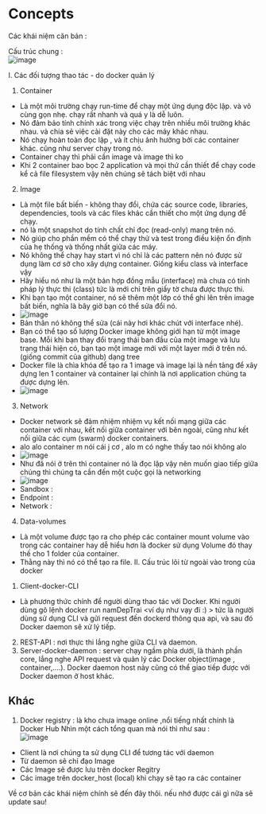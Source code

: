 
# Concepts
Các khái niệm căn bản : 

Cấu trúc chung : 
<br/> ![image](https://user-images.githubusercontent.com/63473793/143561437-ae4e9387-1975-4ce8-8191-918972520f4f.png)

I. Các đối tượng thao tác - do docker quản lý

1. Container 
  - Là một môi trường chạy run-time để chạy một ứng dụng độc lập. và vô cùng gọn nhẹ. chạy rất nhanh và quá y là dễ luôn.
  - Nó đảm bảo tính chính xác trong việc chạy trên nhiều môi trường khác nhau. và chia sẻ việc cài đặt này cho các máy khác nhau.
  - Nó chạy hoàn toàn đọc lập , và ít chịu ảnh hưởng bởi các container khác. cũng như server chạy trong nó.
  - Container chạy thì phải cần image và image thì ko
  - Khi 2 container bao bọc 2 application và mọi thứ cần thiết để chạy code kể cả file filesystem vậy nên chúng sẽ tách biệt với nhau
2. Image
  - Là một file bất biến - không thay đổi, chứa các source code, libraries, dependencies, tools và các files khác cần thiết cho một ứng dụng để chạy.
  - nó là một snapshot do tính chất chỉ đọc (read-only) mang trên nó.
  - Nó giúp cho phần mềm có thể chạy thử và test trong điều kiện ổn định của hẹ thống và thống nhất giữa các máy.
  - Nó không thể chạy hay start vì nó chỉ là các pattern nên nó được sử dụng làm cơ sở cho xây dựng container. Giống kiểu class và interface vậy
  - Hãy hiểu nó như là một bản hợp đồng mẫu (interface) mà chưa có tính pháp lý thực thi (class) tức là mới chỉ trên giấy tờ chưa được thực thi.
  - Khi bạn tạo một container, nó sẽ thêm một lớp có thể ghi lên trên image bất biến, nghĩa là bây giờ bạn có thể sửa đổi nó.
  - ![image](https://user-images.githubusercontent.com/63473793/143563670-8de02c7b-8542-4804-af87-b63ddeebac08.png)
  - Bản thân nó không thể sửa (cái này hơi khác chút với interface nhé).
  - Bạn có thể tạo số lượng Docker image không giới hạn từ một image base. Mỗi khi bạn thay đổi trạng thái ban đầu của một image và lưu trạng thái hiện có, bạn tạo một image mới với một layer mới ở trên nó. (giống commit của github) dạng tree
  - Docker file là chìa khóa để tạo ra 1 image và image lại là nền tảng để xây dựng len 1 container và container lại chính là nơi application chúng ta được dựng lên.
  -  ![image](https://user-images.githubusercontent.com/63473793/143565037-be107c74-7627-4080-a8aa-4debff806919.png)
3. Network
  - Docker network sẽ đảm nhiệm nhiệm vụ kết nối mạng giữa các container với nhau, kết nối giữa container với bên ngoài, cũng như kết nối giữa các cụm (swarm) docker containers.
  - alo alo container m nói cái j cơ , alo m có nghe thấy tao nói không alo
  - ![image](https://user-images.githubusercontent.com/63473793/143583963-f7700c40-45a9-4d3e-b0fc-36ede6878d56.png)
  - Như đã nói ở trên thì container nó là đọc lập vậy nên muốn giao tiếp giữa chúng thì chúng ta cần đến một cuộc gọi là networking 
  - ![image](https://user-images.githubusercontent.com/63473793/143584631-e96bad3c-4721-4796-a376-fb817a645167.png)
  - Sandbox : 
  - Endpoint : 
  - Network : 
4. Data-volumes
  -  Là một volume được tạo ra cho phép các container mount volume vào trong các container hay dễ hiểu hơn là đocker sử dụng Volume đó thay thế cho 1 folder của container.
  -  Thằng này thì nó có thể tạo ra file.
II. Cấu trúc lõi từ ngoài vào trong của docker

1. Client-docker-CLI
  - Là phương thức chính để người dùng thao tác với Docker. Khi người dùng gõ lệnh docker run namDepTrai <ví dụ như vạy đi :) > tức là người dùng sử dụng CLI và gửi request đến dockerd thông qua api, và sau đó Docker daemon sẽ xử lý tiếp.
2. REST-API : nơi thực thi lắng nghe giữa CLI và daemon.
3. Server-docker-daemon : server chạy ngầm phía dưới, là thành phần core, lắng nghe API request và quản lý các Docker object(image , container,....). Docker daemon host này cũng có thể giao tiếp được với Docker daemon ở host khác.

## Khác 
1. Docker registry : là kho chưa image online ,nổi tiếng nhất chính là Docker Hub
Nhìn một cách tổng quan mà nói thì như sau : 
<br/> ![image](https://user-images.githubusercontent.com/63473793/143561108-425cae74-fd35-437f-9bab-684d9c137828.png)
- Client là nơi chúng ta sử dụng CLI để tương tác với daemon
- Từ daemon sẽ chỉ đạo Image
- Các Image sẽ được lưu trên docker Regitry 
- Các image trên docker_host (local) khi chạy sẽ tạo ra các container

Về cơ bản các khái niệm chính sẽ đến đây thôi. nếu nhớ được cái gì nữa sẽ update sau!